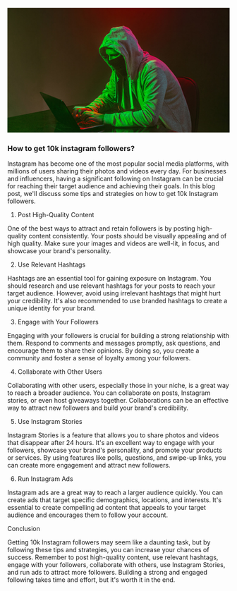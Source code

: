 ![How to get 10k instagram followers](/images/blog-image-2.jpg)

### How to get 10k instagram followers?

Instagram has become one of the most popular social media platforms, with millions of users sharing their photos and videos every day. For businesses and influencers, having a significant following on Instagram can be crucial for reaching their target audience and achieving their goals. In this blog post, we'll discuss some tips and strategies on how to get 10k Instagram followers.

1. Post High-Quality Content

One of the best ways to attract and retain followers is by posting high-quality content consistently. Your posts should be visually appealing and of high quality. Make sure your images and videos are well-lit, in focus, and showcase your brand's personality.

2. Use Relevant Hashtags

Hashtags are an essential tool for gaining exposure on Instagram. You should research and use relevant hashtags for your posts to reach your target audience. However, avoid using irrelevant hashtags that might hurt your credibility. It's also recommended to use branded hashtags to create a unique identity for your brand.

3. Engage with Your Followers

Engaging with your followers is crucial for building a strong relationship with them. Respond to comments and messages promptly, ask questions, and encourage them to share their opinions. By doing so, you create a community and foster a sense of loyalty among your followers.

4. Collaborate with Other Users

Collaborating with other users, especially those in your niche, is a great way to reach a broader audience. You can collaborate on posts, Instagram stories, or even host giveaways together. Collaborations can be an effective way to attract new followers and build your brand's credibility.

5. Use Instagram Stories

Instagram Stories is a feature that allows you to share photos and videos that disappear after 24 hours. It's an excellent way to engage with your followers, showcase your brand's personality, and promote your products or services. By using features like polls, questions, and swipe-up links, you can create more engagement and attract new followers.

6. Run Instagram Ads

Instagram ads are a great way to reach a larger audience quickly. You can create ads that target specific demographics, locations, and interests. It's essential to create compelling ad content that appeals to your target audience and encourages them to follow your account.

Conclusion

Getting 10k Instagram followers may seem like a daunting task, but by following these tips and strategies, you can increase your chances of success. Remember to post high-quality content, use relevant hashtags, engage with your followers, collaborate with others, use Instagram Stories, and run ads to attract more followers. Building a strong and engaged following takes time and effort, but it's worth it in the end.